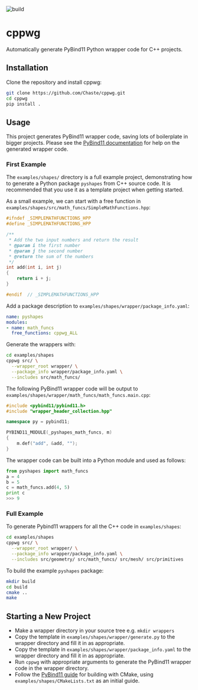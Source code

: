 ![build](https://github.com/Chaste/cppwg/actions/workflows/build-and-test.yml/badge.svg)

# cppwg

Automatically generate PyBind11 Python wrapper code for C++ projects.

## Installation
Clone the repository and install cppwg:

```bash
git clone https://github.com/Chaste/cppwg.git
cd cppwg
pip install .
```

## Usage

This project generates PyBind11 wrapper code, saving lots of boilerplate in
bigger projects. Please see the [PyBind11 documentation](https://pybind11.readthedocs.io/en/stable/)
for help on the generated wrapper code. 

### First Example

The `examples/shapes/` directory is a full example project, demonstrating how to
generate a Python package `pyshapes` from C++ source code. It is recommended
that you use it as a template project when getting started.

As a small example, we can start with a free function in
`examples/shapes/src/math_funcs/SimpleMathFunctions.hpp`:

```c++
#ifndef _SIMPLEMATHFUNCTIONS_HPP
#define _SIMPLEMATHFUNCTIONS_HPP

/**
 * Add the two input numbers and return the result
 * @param i the first number
 * @param j the second number
 * @return the sum of the numbers
 */
int add(int i, int j)
{
    return i + j;
}

#endif  // _SIMPLEMATHFUNCTIONS_HPP
```

Add a package description to `examples/shapes/wrapper/package_info.yaml`:

```yaml
name: pyshapes
modules:
- name: math_funcs
  free_functions: cppwg_ALL
```

Generate the wrappers with:

```bash
cd examples/shapes
cppwg src/ \
  --wrapper_root wrapper/ \
  --package_info wrapper/package_info.yaml \
  --includes src/math_funcs/
```

The following PyBind11 wrapper code will be output to
`examples/shapes/wrapper/math_funcs/math_funcs.main.cpp`:

```c++
#include <pybind11/pybind11.h>
#include "wrapper_header_collection.hpp"

namespace py = pybind11;

PYBIND11_MODULE(_pyshapes_math_funcs, m)
{
    m.def("add", &add, "");
}
```

The wrapper code can be built into a Python module and used as follows:

```python
from pyshapes import math_funcs
a = 4
b = 5
c = math_funcs.add(4, 5)
print c
>>> 9
```

### Full Example

To generate Pybind11 wrappers for all the C++ code in `examples/shapes`:

```bash
cd examples/shapes
cppwg src/ \
  --wrapper_root wrapper/ \
  --package_info wrapper/package_info.yaml \
  --includes src/geometry/ src/math_funcs/ src/mesh/ src/primitives
```

To build the example `pyshapes` package:

```bash
mkdir build
cd build
cmake ..
make
```

## Starting a New Project
* Make a wrapper directory in your source tree e.g. `mkdir wrappers`
* Copy the template in `examples/shapes/wrapper/generate.py` to the wrapper directory and fill it in as appropriate.
* Copy the template in `examples/shapes/wrapper/package_info.yaml` to the wrapper directory and fill it in as appropriate.
* Run `cppwg` with appropriate arguments to generate the PyBind11 wrapper code in the wrapper directory.
* Follow the [PyBind11 guide](https://pybind11.readthedocs.io/en/stable/compiling.html) for building with CMake, using `examples/shapes/CMakeLists.txt` as an initial guide.
